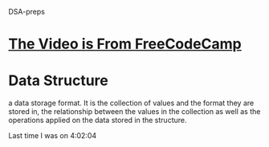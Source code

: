  DSA-preps
 
# [The Video is From FreeCodeCamp](https://www.youtube.com/watch?v=8hly31xKli0&t=9377s)

# Data Structure

a data storage format. It is the collection of values and the format they are stored in, the relationship between the values in the collection as well as the operations applied on the data stored in the structure.

Last time I was on 4:02:04
